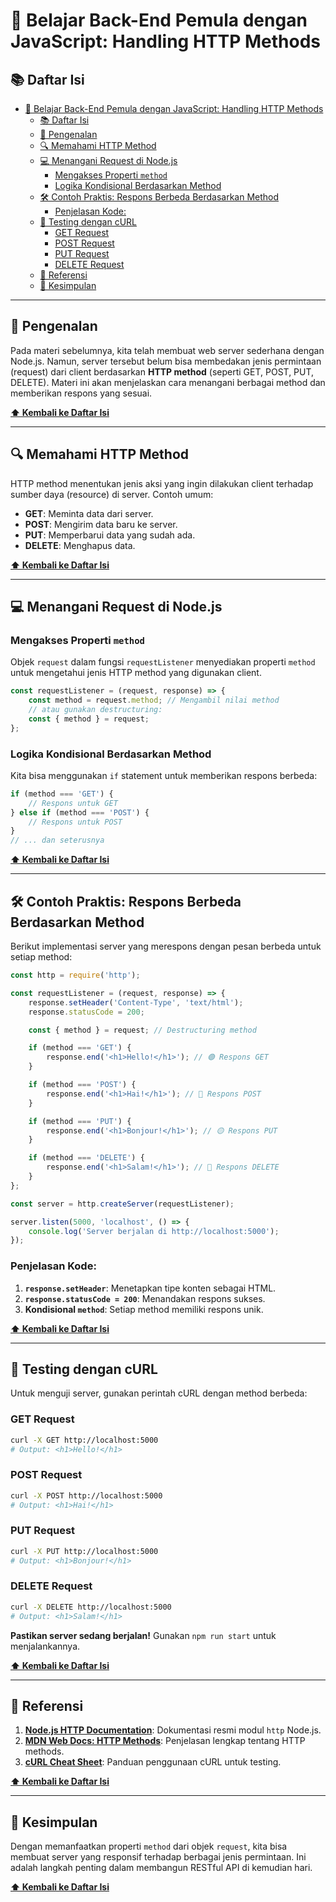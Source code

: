 
# 🚀 Belajar Back-End Pemula dengan JavaScript: Handling HTTP Methods

## 📚 Daftar Isi
- [🚀 Belajar Back-End Pemula dengan JavaScript: Handling HTTP Methods](#-belajar-back-end-pemula-dengan-javascript-handling-http-methods)
  - [📚 Daftar Isi](#-daftar-isi)
  - [🌟 Pengenalan](#-pengenalan)
  - [🔍 Memahami HTTP Method](#-memahami-http-method)
  - [💻 Menangani Request di Node.js](#-menangani-request-di-nodejs)
    - [Mengakses Properti `method`](#mengakses-properti-method)
    - [Logika Kondisional Berdasarkan Method](#logika-kondisional-berdasarkan-method)
  - [🛠 Contoh Praktis: Respons Berbeda Berdasarkan Method](#-contoh-praktis-respons-berbeda-berdasarkan-method)
    - [Penjelasan Kode:](#penjelasan-kode)
  - [📡 Testing dengan cURL](#-testing-dengan-curl)
    - [GET Request](#get-request)
    - [POST Request](#post-request)
    - [PUT Request](#put-request)
    - [DELETE Request](#delete-request)
  - [📖 Referensi](#-referensi)
  - [🎯 Kesimpulan](#-kesimpulan)

---

## 🌟 Pengenalan
Pada materi sebelumnya, kita telah membuat web server sederhana dengan Node.js. Namun, server tersebut belum bisa membedakan jenis permintaan (request) dari client berdasarkan **HTTP method** (seperti GET, POST, PUT, DELETE). Materi ini akan menjelaskan cara menangani berbagai method dan memberikan respons yang sesuai.

**[⬆ Kembali ke Daftar Isi](#-daftar-isi)**

---

## 🔍 Memahami HTTP Method
HTTP method menentukan jenis aksi yang ingin dilakukan client terhadap sumber daya (resource) di server. Contoh umum:
- **GET**: Meminta data dari server.
- **POST**: Mengirim data baru ke server.
- **PUT**: Memperbarui data yang sudah ada.
- **DELETE**: Menghapus data.

**[⬆ Kembali ke Daftar Isi](#-daftar-isi)**

---

## 💻 Menangani Request di Node.js
### Mengakses Properti `method`
Objek `request` dalam fungsi `requestListener` menyediakan properti `method` untuk mengetahui jenis HTTP method yang digunakan client.

```javascript
const requestListener = (request, response) => {
    const method = request.method; // Mengambil nilai method
    // atau gunakan destructuring:
    const { method } = request;
};
```

### Logika Kondisional Berdasarkan Method
Kita bisa menggunakan `if` statement untuk memberikan respons berbeda:

```javascript
if (method === 'GET') {
    // Respons untuk GET
} else if (method === 'POST') {
    // Respons untuk POST
}
// ... dan seterusnya
```

**[⬆ Kembali ke Daftar Isi](#-daftar-isi)**

---

## 🛠 Contoh Praktis: Respons Berbeda Berdasarkan Method
Berikut implementasi server yang merespons dengan pesan berbeda untuk setiap method:

```javascript
const http = require('http');

const requestListener = (request, response) => {
    response.setHeader('Content-Type', 'text/html');
    response.statusCode = 200;

    const { method } = request; // Destructuring method

    if (method === 'GET') {
        response.end('<h1>Hello!</h1>'); // 🟢 Respons GET
    }

    if (method === 'POST') {
        response.end('<h1>Hai!</h1>'); // 🔵 Respons POST
    }

    if (method === 'PUT') {
        response.end('<h1>Bonjour!</h1>'); // 🟡 Respons PUT
    }

    if (method === 'DELETE') {
        response.end('<h1>Salam!</h1>'); // 🔴 Respons DELETE
    }
};

const server = http.createServer(requestListener);

server.listen(5000, 'localhost', () => {
    console.log('Server berjalan di http://localhost:5000');
});
```

### Penjelasan Kode:
1. **`response.setHeader`**: Menetapkan tipe konten sebagai HTML.
2. **`response.statusCode = 200`**: Menandakan respons sukses.
3. **Kondisional `method`**: Setiap method memiliki respons unik.

**[⬆ Kembali ke Daftar Isi](#-daftar-isi)**

---

## 📡 Testing dengan cURL
Untuk menguji server, gunakan perintah cURL dengan method berbeda:

### GET Request
```bash
curl -X GET http://localhost:5000
# Output: <h1>Hello!</h1>
```

### POST Request
```bash
curl -X POST http://localhost:5000
# Output: <h1>Hai!</h1>
```

### PUT Request
```bash
curl -X PUT http://localhost:5000
# Output: <h1>Bonjour!</h1>
```

### DELETE Request
```bash
curl -X DELETE http://localhost:5000
# Output: <h1>Salam!</h1>
```

**Pastikan server sedang berjalan!** Gunakan `npm run start` untuk menjalankannya.

**[⬆ Kembali ke Daftar Isi](#-daftar-isi)**

---

## 📖 Referensi
1. **[Node.js HTTP Documentation](https://nodejs.org/api/http.html)**: Dokumentasi resmi modul `http` Node.js.
2. **[MDN Web Docs: HTTP Methods](https://developer.mozilla.org/en-US/docs/Web/HTTP/Methods)**: Penjelasan lengkap tentang HTTP methods.
3. **[cURL Cheat Sheet](https://curl.se/docs/manual.html)**: Panduan penggunaan cURL untuk testing.

**[⬆ Kembali ke Daftar Isi](#-daftar-isi)**

---

## 🎯 Kesimpulan
Dengan memanfaatkan properti `method` dari objek `request`, kita bisa membuat server yang responsif terhadap berbagai jenis permintaan. Ini adalah langkah penting dalam membangun RESTful API di kemudian hari. 

**[⬆ Kembali ke Daftar Isi](#-daftar-isi)**
